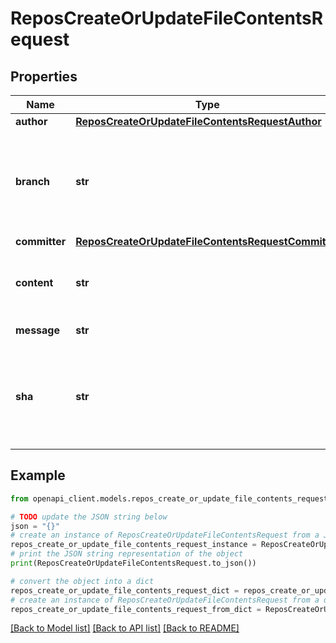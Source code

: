 # ReposCreateOrUpdateFileContentsRequest


## Properties

Name | Type | Description | Notes
------------ | ------------- | ------------- | -------------
**author** | [**ReposCreateOrUpdateFileContentsRequestAuthor**](ReposCreateOrUpdateFileContentsRequestAuthor.md) |  | [optional] 
**branch** | **str** | The branch name. Default: the repository’s default branch (usually &#x60;master&#x60;) | [optional] 
**committer** | [**ReposCreateOrUpdateFileContentsRequestCommitter**](ReposCreateOrUpdateFileContentsRequestCommitter.md) |  | [optional] 
**content** | **str** | The new file content, using Base64 encoding. | 
**message** | **str** | The commit message. | 
**sha** | **str** | **Required if you are updating a file**. The blob SHA of the file being replaced. | [optional] 

## Example

```python
from openapi_client.models.repos_create_or_update_file_contents_request import ReposCreateOrUpdateFileContentsRequest

# TODO update the JSON string below
json = "{}"
# create an instance of ReposCreateOrUpdateFileContentsRequest from a JSON string
repos_create_or_update_file_contents_request_instance = ReposCreateOrUpdateFileContentsRequest.from_json(json)
# print the JSON string representation of the object
print(ReposCreateOrUpdateFileContentsRequest.to_json())

# convert the object into a dict
repos_create_or_update_file_contents_request_dict = repos_create_or_update_file_contents_request_instance.to_dict()
# create an instance of ReposCreateOrUpdateFileContentsRequest from a dict
repos_create_or_update_file_contents_request_from_dict = ReposCreateOrUpdateFileContentsRequest.from_dict(repos_create_or_update_file_contents_request_dict)
```
[[Back to Model list]](../README.md#documentation-for-models) [[Back to API list]](../README.md#documentation-for-api-endpoints) [[Back to README]](../README.md)


